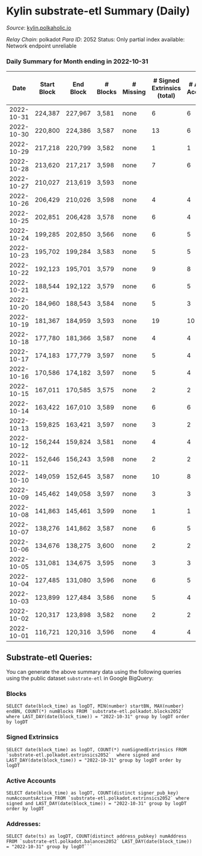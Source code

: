 # Kylin substrate-etl Summary (Daily)

_Source_: [kylin.polkaholic.io](https://kylin.polkaholic.io)

*Relay Chain*: polkadot
*Para ID*: 2052
Status: Only partial index available: Network endpoint unreliable


### Daily Summary for Month ending in 2022-10-31


| Date | Start Block | End Block | # Blocks | # Missing | # Signed Extrinsics (total) | # Active Accounts | # Addresses with Balances | # Events | # Transfers | # XCM Transfers In | # XCM Transfers Out |
| ---- | ----------- | --------- | -------- | --------- | --------------------------- | ----------------- | ------------------------- | -------- | ----------- | ------------------ | ------------------- |
| 2022-10-31 | 224,387 | 227,967 | 3,581 | none  | 6 | 6 | 1,104 | 7,181 |   |   |   |
| 2022-10-30 | 220,800 | 224,386 | 3,587 | none  | 13 | 6 |  | 7,465 | 75  |   |   |
| 2022-10-29 | 217,218 | 220,799 | 3,582 | none  | 1 | 1 |  | 7,169 |   |   |   |
| 2022-10-28 | 213,620 | 217,217 | 3,598 | none  | 7 | 6 |  | 7,219 | 1  |   |   |
| 2022-10-27 | 210,027 | 213,619 | 3,593 | none  |  |  |  | 7,188 |   |   |   |
| 2022-10-26 | 206,429 | 210,026 | 3,598 | none  | 4 | 4 |  | 7,210 |   |   |   |
| 2022-10-25 | 202,851 | 206,428 | 3,578 | none  | 6 | 4 |  | 7,177 | 2  |   |   |
| 2022-10-24 | 199,285 | 202,850 | 3,566 | none  | 6 | 5 |  | 7,152 | 1  |   |   |
| 2022-10-23 | 195,702 | 199,284 | 3,583 | none  | 5 | 5 |  | 7,183 |   |   |   |
| 2022-10-22 | 192,123 | 195,701 | 3,579 | none  | 9 | 8 |  | 7,186 |   |   |   |
| 2022-10-21 | 188,544 | 192,122 | 3,579 | none  | 6 | 5 |  | 7,178 | 1  |   |   |
| 2022-10-20 | 184,960 | 188,543 | 3,584 | none  | 5 | 3 |  | 7,182 |   |   |   |
| 2022-10-19 | 181,367 | 184,959 | 3,593 | none  | 19 | 10 |  | 7,240 | 4  |   |   |
| 2022-10-18 | 177,780 | 181,366 | 3,587 | none  | 4 | 4 |  | 7,187 |   |   |   |
| 2022-10-17 | 174,183 | 177,779 | 3,597 | none  | 5 | 4 |  | 7,211 | 1  |   |   |
| 2022-10-16 | 170,586 | 174,182 | 3,597 | none  | 5 | 4 |  | 7,208 |   |   |   |
| 2022-10-15 | 167,011 | 170,585 | 3,575 | none  | 2 | 2 |  | 7,158 |   |   |   |
| 2022-10-14 | 163,422 | 167,010 | 3,589 | none  | 6 | 6 |  | 7,196 |   |   |   |
| 2022-10-13 | 159,825 | 163,421 | 3,597 | none  | 3 | 2 |  | 7,205 | 2  |   |   |
| 2022-10-12 | 156,244 | 159,824 | 3,581 | none  | 4 | 4 |  | 7,176 |   |   |   |
| 2022-10-11 | 152,646 | 156,243 | 3,598 | none  | 2 | 2 |  | 7,204 |   |   |   |
| 2022-10-10 | 149,059 | 152,645 | 3,587 | none  | 10 | 8 |  | 7,208 | 2  |   |   |
| 2022-10-09 | 145,462 | 149,058 | 3,597 | none  | 3 | 3 |  | 7,204 |   |   |   |
| 2022-10-08 | 141,863 | 145,461 | 3,599 | none  | 1 | 1 |  | 7,203 |   |   |   |
| 2022-10-07 | 138,276 | 141,862 | 3,587 | none  | 6 | 5 |  | 7,192 |   |   |   |
| 2022-10-06 | 134,676 | 138,275 | 3,600 | none  | 2 | 2 |  | 7,206 |   |   |   |
| 2022-10-05 | 131,081 | 134,675 | 3,595 | none  | 3 | 3 |  | 7,201 |   |   |   |
| 2022-10-04 | 127,485 | 131,080 | 3,596 | none  | 6 | 5 |  | 7,211 |   |   |   |
| 2022-10-03 | 123,899 | 127,484 | 3,586 | none  | 5 | 4 |  | 7,188 |   |   |   |
| 2022-10-02 | 120,317 | 123,898 | 3,582 | none  | 2 | 2 |  | 7,172 |   |   |   |
| 2022-10-01 | 116,721 | 120,316 | 3,596 | none  | 4 | 4 |  | 7,207 | 1  |   |   |

## Substrate-etl Queries:
You can generate the above summary data using the following queries using the public dataset `substrate-etl` in Google BigQuery:


### Blocks
```
SELECT date(block_time) as logDT, MIN(number) startBN, MAX(number) endBN, COUNT(*) numBlocks FROM `substrate-etl.polkadot.blocks2052`  where LAST_DAY(date(block_time)) = "2022-10-31" group by logDT order by logDT
```


### Signed Extrinsics
```
SELECT date(block_time) as logDT, COUNT(*) numSignedExtrinsics FROM `substrate-etl.polkadot.extrinsics2052`  where signed and LAST_DAY(date(block_time)) = "2022-10-31" group by logDT order by logDT
```


### Active Accounts
```
SELECT date(block_time) as logDT, COUNT(distinct signer_pub_key) numAccountsActive FROM `substrate-etl.polkadot.extrinsics2052` where signed and LAST_DAY(date(block_time)) = "2022-10-31" group by logDT order by logDT
```


### Addresses:
```
SELECT date(ts) as logDT, COUNT(distinct address_pubkey) numAddress FROM `substrate-etl.polkadot.balances2052` LAST_DAY(date(block_time)) = "2022-10-31" group by logDT```


